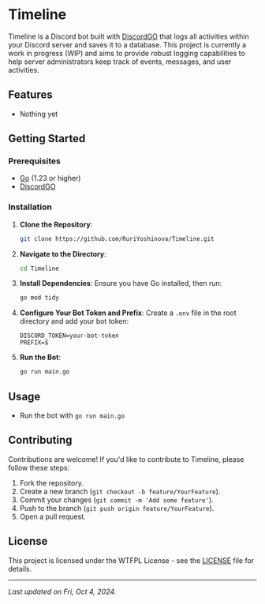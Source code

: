 # Timeline

Timeline is a Discord bot built with [DiscordGO](https://github.com/bwmarrin/discordgo) that logs all activities within your Discord server and saves it to a database. This project is currently a work in progress (WIP) and aims to provide robust logging capabilities to help server administrators keep track of events, messages, and user activities.

## Features

- Nothing yet

## Getting Started

### Prerequisites

- [Go](https://golang.org/dl/) (1.23 or higher)
- [DiscordGO](https://github.com/bwmarrin/discordgo)

### Installation

1. **Clone the Repository**:
   ```bash
   git clone https://github.com/RuriYoshinova/Timeline.git
   ```

2. **Navigate to the Directory**:
   ```bash
   cd Timeline
   ```

3. **Install Dependencies**:
   Ensure you have Go installed, then run:
   ```bash
   go mod tidy
   ```

4. **Configure Your Bot Token and Prefix**:
   Create a `.env` file in the root directory and add your bot token:
   ```
   DISCORD_TOKEN=your-bot-token
   PREFIX=$
   ```

5. **Run the Bot**:
   ```bash
   go run main.go
   ```

## Usage

- Run the bot with `go run main.go`

## Contributing

Contributions are welcome! If you'd like to contribute to Timeline, please follow these steps:

1. Fork the repository.
2. Create a new branch (`git checkout -b feature/YourFeature`).
3. Commit your changes (`git commit -m 'Add some feature'`).
4. Push to the branch (`git push origin feature/YourFeature`).
5. Open a pull request.

## License

This project is licensed under the WTFPL License - see the [LICENSE](LICENSE) file for details.

---

*Last updated on Fri, Oct 4, 2024.*
